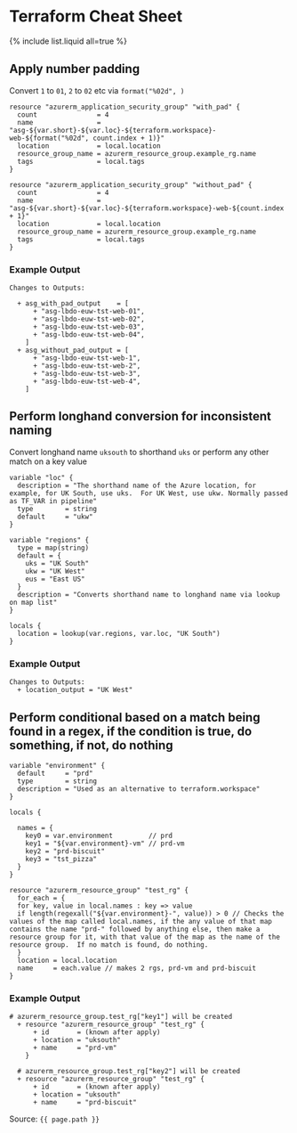 # Terraform Cheat Sheet

{% include list.liquid all=true %}

## Apply number padding

Convert `1` to `01`, `2` to `02` etc via `format("%02d", )`

```hcl
resource "azurerm_application_security_group" "with_pad" {
  count               = 4
  name                = "asg-${var.short}-${var.loc}-${terraform.workspace}-web-${format("%02d", count.index + 1)}"
  location            = local.location
  resource_group_name = azurerm_resource_group.example_rg.name
  tags                = local.tags
}

resource "azurerm_application_security_group" "without_pad" {
  count               = 4
  name                = "asg-${var.short}-${var.loc}-${terraform.workspace}-web-${count.index + 1}"
  location            = local.location
  resource_group_name = azurerm_resource_group.example_rg.name
  tags                = local.tags
}

```
### Example Output

```shell
Changes to Outputs:

  + asg_with_pad_output    = [
      + "asg-lbdo-euw-tst-web-01",
      + "asg-lbdo-euw-tst-web-02",
      + "asg-lbdo-euw-tst-web-03",
      + "asg-lbdo-euw-tst-web-04",
    ]
  + asg_without_pad_output = [
      + "asg-lbdo-euw-tst-web-1",
      + "asg-lbdo-euw-tst-web-2",
      + "asg-lbdo-euw-tst-web-3",
      + "asg-lbdo-euw-tst-web-4",
    ]
```

## Perform longhand conversion for inconsistent naming

Convert longhand name `uksouth` to shorthand `uks` or perform any other match on a key value

```hcl
variable "loc" {
  description = "The shorthand name of the Azure location, for example, for UK South, use uks.  For UK West, use ukw. Normally passed as TF_VAR in pipeline"
  type        = string
  default     = "ukw"
}

variable "regions" {
  type = map(string)
  default = {
    uks = "UK South"
    ukw = "UK West"
    eus = "East US"
  }
  description = "Converts shorthand name to longhand name via lookup on map list"
}

locals {
  location = lookup(var.regions, var.loc, "UK South")
}
```

### Example Output
```shell
Changes to Outputs:
  + location_output = "UK West"
```

## Perform conditional based on a match being found in a regex, if the condition is true, do something, if not, do nothing

```hcl
variable "environment" {
  default     = "prd"
  type        = string
  description = "Used as an alternative to terraform.workspace"
}

locals {

  names = {
    key0 = var.environment         // prd
    key1 = "${var.environment}-vm" // prd-vm
    key2 = "prd-biscuit"
    key3 = "tst_pizza"
  }
}

resource "azurerm_resource_group" "test_rg" {
  for_each = {
  for key, value in local.names : key => value
  if length(regexall("${var.environment}-", value)) > 0 // Checks the values of the map called local.names, if the any value of that map contains the name "prd-" followed by anything else, then make a resource group for it, with that value of the map as the name of the resource group.  If no match is found, do nothing.
  }
  location = local.location
  name     = each.value // makes 2 rgs, prd-vm and prd-biscuit
}
```

### Example Output
```shell
# azurerm_resource_group.test_rg["key1"] will be created
  + resource "azurerm_resource_group" "test_rg" {
      + id       = (known after apply)
      + location = "uksouth"
      + name     = "prd-vm"
    }

  # azurerm_resource_group.test_rg["key2"] will be created
  + resource "azurerm_resource_group" "test_rg" {
      + id       = (known after apply)
      + location = "uksouth"
      + name     = "prd-biscuit"

```

Source: `{{ page.path }}`
